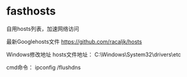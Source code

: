 # fasthosts
自用hosts列表，加速网络访问

最新Googlehosts文件 https://github.com/racaljk/hosts

Windows修改地址
hosts文件地址：
C:\Windows\System32\drivers\etc

cmd命令：
ipconfig /flushdns
